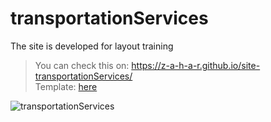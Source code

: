 # transportationServices
The site is developed for layout training

> You can check this on: https://z-a-h-a-r.github.io/site-transportationServices/  
> Template: [here](https://www.figma.com/file/MjDKUvcmYmEkdnZx7Fh93f1W/Templates-#5.-More-on-Figma.info)

![transportationServices](https://i.ibb.co/tZ3SVVM/Screenshot-2021-08-15-140445.png)
